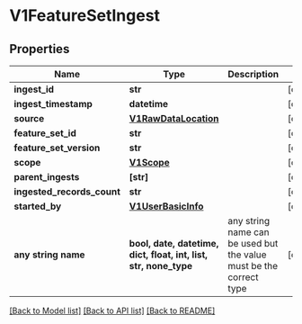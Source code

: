 # V1FeatureSetIngest


## Properties
Name | Type | Description | Notes
------------ | ------------- | ------------- | -------------
**ingest_id** | **str** |  | [optional] 
**ingest_timestamp** | **datetime** |  | [optional] 
**source** | [**V1RawDataLocation**](V1RawDataLocation.md) |  | [optional] 
**feature_set_id** | **str** |  | [optional] 
**feature_set_version** | **str** |  | [optional] 
**scope** | [**V1Scope**](V1Scope.md) |  | [optional] 
**parent_ingests** | **[str]** |  | [optional] 
**ingested_records_count** | **str** |  | [optional] 
**started_by** | [**V1UserBasicInfo**](V1UserBasicInfo.md) |  | [optional] 
**any string name** | **bool, date, datetime, dict, float, int, list, str, none_type** | any string name can be used but the value must be the correct type | [optional]

[[Back to Model list]](../README.md#documentation-for-models) [[Back to API list]](../README.md#documentation-for-api-endpoints) [[Back to README]](../README.md)


